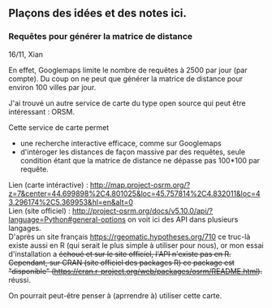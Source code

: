 ## Plaçons des idées et des notes ici.

### Requêtes pour générer la matrice de distance
16/11, Xian   
   
En effet, Googlemaps limite le nombre de requêtes à 2500 par jour (par compte). Du coup on ne peut que générer la matrice de distance pour 
environ 100 villes par jour.   
  
J'ai trouvé un autre service de carte du type open source qui peut être intéressant : ORSM.  
  
Cette service de carte permet   
    
- une recherche interactive efficace, comme sur Googlemaps
- d'intéroger les distances de façon massive par des requêtes, seule condition étant que la matrice de distance ne dépasse pas 100*100 par requête.   
  
Lien (carte intéractive) : http://map.project-osrm.org/?z=7&center=44.699898%2C4.801025&loc=45.757814%2C4.832011&loc=43.296174%2C5.369953&hl=en&alt=0  
Lien (site officiel) : http://project-osrm.org/docs/v5.10.0/api/?language=Python#general-options on voit ici des API dans plusieurs langages.  
D'après un site français https://rgeomatic.hypotheses.org/710 ce truc-là existe aussi en R (qui serait le plus simple à utiliser pour nous),
or mon essai d'installation a ~~échoué et sur le site officiel, l'API n'existe pas en R. Cependant, sur CRAN (site officiel des packages R)
ce package est "disponible" (https://cran.r-project.org/web/packages/osrm/README.html).~~ réussi.
   
On pourrait peut-être penser à (aprrendre à) utiliser cette carte.

